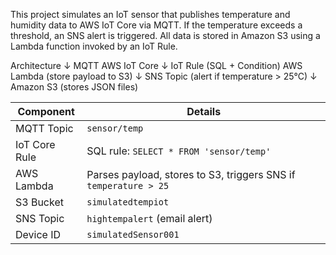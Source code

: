 This project simulates an IoT sensor that publishes temperature and humidity data to AWS IoT Core via MQTT. If the temperature exceeds a threshold, an SNS alert is triggered. All data is stored in Amazon S3 using a Lambda function invoked by an IoT Rule.

Architecture
↓ MQTT
AWS IoT Core
↓ IoT Rule (SQL + Condition)
AWS Lambda (store payload to S3)
↓
SNS Topic (alert if temperature > 25°C)
↓
Amazon S3 (stores JSON files)
     
| Component        | Details                                                                 |
|------------------|-------------------------------------------------------------------------|
| MQTT Topic       | `sensor/temp`                                                           |
| IoT Core Rule    | SQL rule: `SELECT * FROM 'sensor/temp'`                                 |
| AWS Lambda       | Parses payload, stores to S3, triggers SNS if `temperature > 25`        |
| S3 Bucket        | `simulatedtempiot`                                                      |
| SNS Topic        | `hightempalert` (email alert)                                           |
| Device ID        | `simulatedSensor001`                                                    |

